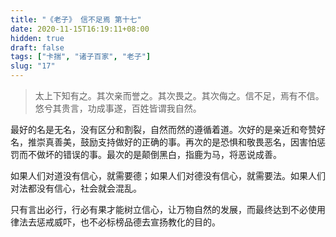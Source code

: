 ```yaml
---
title: "《老子》 信不足焉 第十七"
date: 2020-11-15T16:19:11+08:00
hidden: true
draft: false
tags: ["卡揣", "诸子百家", "老子"]
slug: "17"
---
```


> 太上下知有之。其次亲而誉之。其次畏之。其次侮之。信不足，焉有不信。悠兮其贵言，功成事遂，百姓皆谓我自然。 

最好的名是无名，没有区分和割裂，自然而然的遵循着道。次好的是亲近和夸赞好名，推崇真善美，鼓励支持做好的正确的事。再次的是恐惧和敬畏恶名，因害怕惩罚而不做坏的错误的事。最次的是颠倒黑白，指鹿为马，将恶说成善。

如果人们对道没有信心，就需要德；如果人们对德没有信心，就需要法。如果人们对法都没有信心，社会就会混乱。

只有言出必行，行必有果才能树立信心，让万物自然的发展，而最终达到不必使用律法去惩戒威吓，也不必标榜品德去宣扬教化的目的。